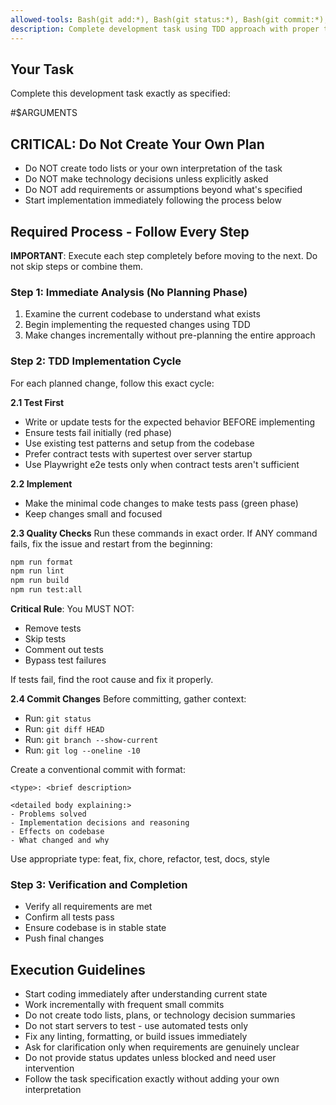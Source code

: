 ```yaml
---
allowed-tools: Bash(git add:*), Bash(git status:*), Bash(git commit:*), Bash(git push:*), Bash(git branch:*), Bash(git log:*), Bash(git diff:*), Bash(npm:*), Editor
description: Complete development task using TDD approach with proper testing and commit workflow
---
```


## Your Task

Complete this development task exactly as specified:

#$ARGUMENTS

## CRITICAL: Do Not Create Your Own Plan

- Do NOT create todo lists or your own interpretation of the task
- Do NOT make technology decisions unless explicitly asked
- Do NOT add requirements or assumptions beyond what's specified
- Start implementation immediately following the process below

## Required Process - Follow Every Step

**IMPORTANT**: Execute each step completely before moving to the next. Do not skip steps or combine them.

### Step 1: Immediate Analysis (No Planning Phase)

1. Examine the current codebase to understand what exists
2. Begin implementing the requested changes using TDD
3. Make changes incrementally without pre-planning the entire approach

### Step 2: TDD Implementation Cycle

For each planned change, follow this exact cycle:

**2.1 Test First**

- Write or update tests for the expected behavior BEFORE implementing
- Ensure tests fail initially (red phase)
- Use existing test patterns and setup from the codebase
- Prefer contract tests with supertest over server startup
- Use Playwright e2e tests only when contract tests aren't sufficient

**2.2 Implement**

- Make the minimal code changes to make tests pass (green phase)
- Keep changes small and focused

**2.3 Quality Checks**
Run these commands in exact order. If ANY command fails, fix the issue and restart from the beginning:

```bash
npm run format
npm run lint
npm run build
npm run test:all
```

**Critical Rule**: You MUST NOT:

- Remove tests
- Skip tests
- Comment out tests
- Bypass test failures

If tests fail, find the root cause and fix it properly.

**2.4 Commit Changes**
Before committing, gather context:

- Run: `git status`
- Run: `git diff HEAD`
- Run: `git branch --show-current`
- Run: `git log --oneline -10`

Create a conventional commit with format:

```
<type>: <brief description>

<detailed body explaining:>
- Problems solved
- Implementation decisions and reasoning
- Effects on codebase
- What changed and why
```

Use appropriate type: feat, fix, chore, refactor, test, docs, style

### Step 3: Verification and Completion

- Verify all requirements are met
- Confirm all tests pass
- Ensure codebase is in stable state
- Push final changes

## Execution Guidelines

- Start coding immediately after understanding current state
- Work incrementally with frequent small commits
- Do not create todo lists, plans, or technology decision summaries
- Do not start servers to test - use automated tests only
- Fix any linting, formatting, or build issues immediately
- Ask for clarification only when requirements are genuinely unclear
- Do not provide status updates unless blocked and need user intervention
- Follow the task specification exactly without adding your own interpretation

